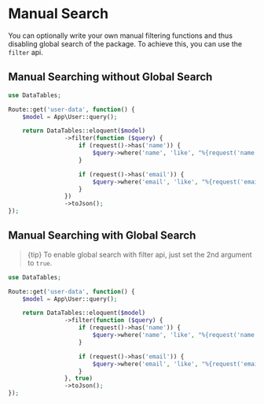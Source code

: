 # Manual Search

You can optionally write your own manual filtering functions and thus disabling global search of the package.
To achieve this, you can use the `filter` api.

<a name="without-global-search"></a>
## Manual Searching without Global Search

```php
use DataTables;

Route::get('user-data', function() {
	$model = App\User::query();

	return DataTables::eloquent($model)
				->filter(function ($query) {
		            if (request()->has('name')) {
		                $query->where('name', 'like', "%{request('name')}%");
		            }

		            if (request()->has('email')) {
		                $query->where('email', 'like', "%{request('email')}%");
		            }
		        })
				->toJson();
});
```

<a name="with-global-search"></a>
## Manual Searching with Global Search

> {tip} To enable global search with filter api, just set the 2nd argument to `true`.

```php
use DataTables;

Route::get('user-data', function() {
	$model = App\User::query();

	return DataTables::eloquent($model)
				->filter(function ($query) {
		            if (request()->has('name')) {
		                $query->where('name', 'like', "%{request('name')}%");
		            }

		            if (request()->has('email')) {
		                $query->where('email', 'like', "%{request('email')}%");
		            }
		        }, true)
				->toJson();
});
```
